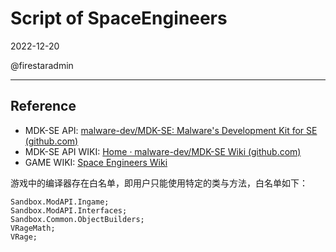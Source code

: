 # Script of SpaceEngineers



2022-12-20

@firestaradmin

---

## Reference

- MDK-SE API: [malware-dev/MDK-SE: Malware's Development Kit for SE (github.com)](https://github.com/malware-dev/MDK-SE)
- MDK-SE API WIKI: [Home · malware-dev/MDK-SE Wiki (github.com)](https://github.com/malware-dev/MDK-SE/wiki)
- GAME WIKI: [Space Engineers Wiki](https://www.spaceengineerswiki.com/Main_Page)







游戏中的编译器存在白名单，即用户只能使用特定的类与方法，白名单如下：

```
Sandbox.ModAPI.Ingame;
Sandbox.ModAPI.Interfaces;
Sandbox.Common.ObjectBuilders;
VRageMath;
VRage;
```